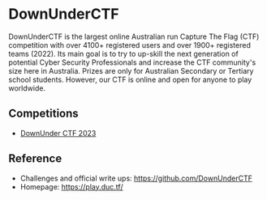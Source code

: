 # DownUnderCTF
DownUnderCTF is the largest online Australian run Capture The Flag (CTF) competition with over 4100+ registered users and over 1900+ registered teams (2022). Its main goal is to try to up-skill the next generation of potential Cyber Security Professionals and increase the CTF community's size here in Australia. Prizes are only for Australian Secondary or Tertiary school students. However, our CTF is online and open for anyone to play worldwide.

## Competitions
* [DownUnder CTF 2023](DUCTF-2023)

## Reference
* Challenges and official write ups: https://github.com/DownUnderCTF
* Homepage: https://play.duc.tf/
